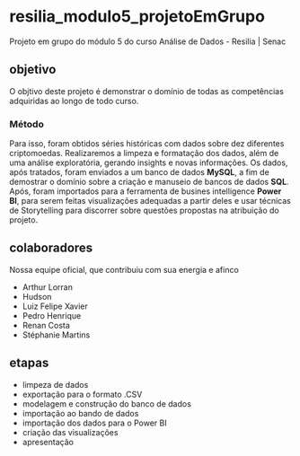 # resilia_modulo5_projetoEmGrupo
Projeto em grupo do módulo 5 do curso Análise de Dados - Resilia | Senac

## objetivo
O objtivo deste projeto é demonstrar o domínio de todas as competências adquiridas ao longo de todo curso.

### Método
Para isso, foram obtidos séries históricas com dados sobre dez diferentes criptomoedas. Realizaremos a limpeza e formatação dos dados, além de uma análise exploratória, gerando insights e novas informações. Os dados, após tratados, foram enviados a um banco de dados **MySQL**, a fim de demostrar o domínio sobre a criação e manuseio de bancos de dados **SQL**. Após, foram importados para a ferramenta de busines intelligence **Power BI**, para serem feitas visualizações adequadas a partir deles e usar técnicas de Storytelling para discorrer sobre questões propostas na atribuição do projeto.

## colaboradores
Nossa equipe oficial, que contribuiu com sua energia e afinco

* Arthur Lorran
* Hudson
* Luiz Felipe Xavier
* Pedro Henrique
* Renan Costa
* Stéphanie Martins

## etapas
* limpeza de dados
* exportação para o formato .CSV
* modelagem e construção do banco de dados
* importação ao bando de dados
* importação dos dados para o Power BI
* criação das visualizações
* apresentação

